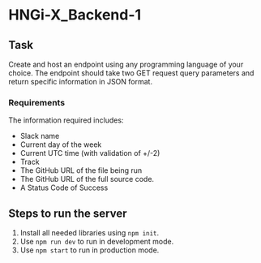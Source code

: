 # HNGi-X_Backend-1

## Task
Create and host an endpoint using any programming language of your choice.
The endpoint should take two GET request query parameters and return specific information in JSON format.

### Requirements
The information required includes:
- Slack name
- Current day of the week
- Current UTC time (with validation of +/-2)
- Track
- The GitHub URL of the file being run
- The GitHub URL of the full source code.
- A  Status Code of Success

## Steps to run the server
1. Install all needed libraries using ```npm init```.
2. Use ```npm run dev``` to run in development mode.
3. Use ```npm start``` to run in production mode.
